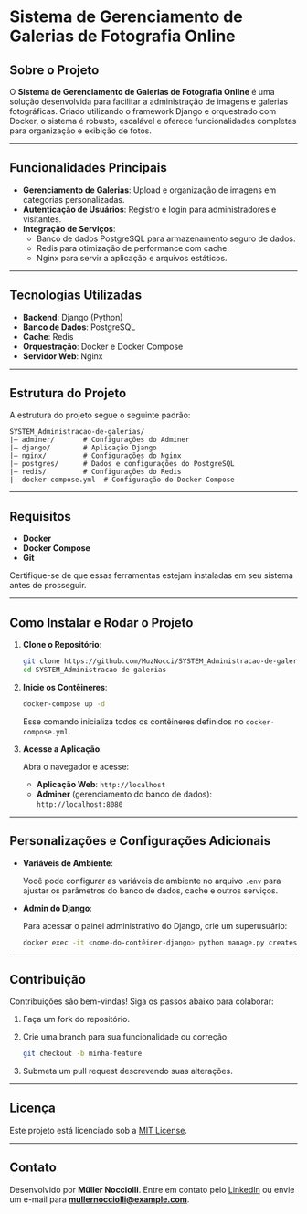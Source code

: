 # Sistema de Gerenciamento de Galerias de Fotografia Online

## Sobre o Projeto

O **Sistema de Gerenciamento de Galerias de Fotografia Online** é uma solução desenvolvida para facilitar a administração de imagens e galerias fotográficas. Criado utilizando o framework Django e orquestrado com Docker, o sistema é robusto, escalável e oferece funcionalidades completas para organização e exibição de fotos.

---

## Funcionalidades Principais

- **Gerenciamento de Galerias**: Upload e organização de imagens em categorias personalizadas.
- **Autenticação de Usuários**: Registro e login para administradores e visitantes.
- **Integração de Serviços**: 
  - Banco de dados PostgreSQL para armazenamento seguro de dados.
  - Redis para otimização de performance com cache.
  - Nginx para servir a aplicação e arquivos estáticos.

---

## Tecnologias Utilizadas

- **Backend**: Django (Python)
- **Banco de Dados**: PostgreSQL
- **Cache**: Redis
- **Orquestração**: Docker e Docker Compose
- **Servidor Web**: Nginx

---

## Estrutura do Projeto

A estrutura do projeto segue o seguinte padrão:

```
SYSTEM_Administracao-de-galerias/
|— adminer/       # Configurações do Adminer
|— django/        # Aplicação Django
|— nginx/         # Configurações do Nginx
|— postgres/      # Dados e configurações do PostgreSQL
|— redis/         # Configurações do Redis
|— docker-compose.yml  # Configuração do Docker Compose
```

---

## Requisitos

- **Docker**
- **Docker Compose**
- **Git**

Certifique-se de que essas ferramentas estejam instaladas em seu sistema antes de prosseguir.

---

## Como Instalar e Rodar o Projeto

1. **Clone o Repositório**:

   ```bash
   git clone https://github.com/MuzNocci/SYSTEM_Administracao-de-galerias.git
   cd SYSTEM_Administracao-de-galerias
   ```

2. **Inicie os Contêineres**:

   ```bash
   docker-compose up -d
   ```

   Esse comando inicializa todos os contêineres definidos no `docker-compose.yml`.

3. **Acesse a Aplicação**:

   Abra o navegador e acesse:

   - **Aplicação Web**: `http://localhost`
   - **Adminer** (gerenciamento do banco de dados): `http://localhost:8080`

---

## Personalizações e Configurações Adicionais

- **Variáveis de Ambiente**:

  Você pode configurar as variáveis de ambiente no arquivo `.env` para ajustar os parâmetros do banco de dados, cache e outros serviços.

- **Admin do Django**:

  Para acessar o painel administrativo do Django, crie um superusuário:

  ```bash
  docker exec -it <nome-do-contêiner-django> python manage.py createsuperuser
  ```

---

## Contribuição

Contribuições são bem-vindas! Siga os passos abaixo para colaborar:

1. Faça um fork do repositório.
2. Crie uma branch para sua funcionalidade ou correção:

   ```bash
   git checkout -b minha-feature
   ```

3. Submeta um pull request descrevendo suas alterações.

---

## Licença

Este projeto está licenciado sob a [MIT License](LICENSE).

---

## Contato

Desenvolvido por **Müller Nocciolli**. Entre em contato pelo [LinkedIn](https://www.linkedin.com) ou envie um e-mail para **mullernocciolli@example.com**.